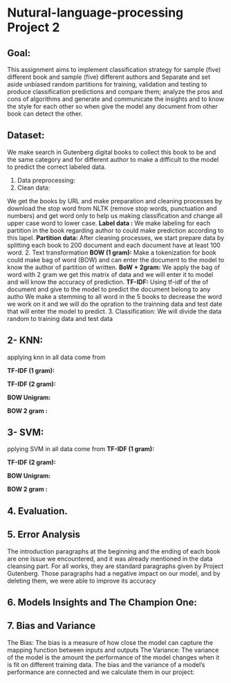 <!-- @format -->

# Nutural-language-processing Project 2 

## Goal:

This assignment aims to implement classification strategy for sample (five) different book and
sample (five) different authors and Separate and set aside unbiased random partitions for
training, validation and testing to produce classification predictions and compare them;
analyze the pros and cons of algorithms and generate and communicate the insights and to
know the style for each other so when give the model any document from other book can
detect the other.

## Dataset:

We make search in Gutenberg digital books to collect this book to be and the same category and for
different author to make a difficult to the model to predict the correct labeled data.

1. Data preprocessing:
1. Clean data:

We get the books by URL and make preparation and cleaning processes by download the
stop word from NLTK (remove stop words, punctuation and numbers) and get word only to
help us making classification and change all upper case word to lower case.
**Label data :**
We make labeling for each partition in the book regarding author to could make prediction
according to this lapel.
**Partition data:**
After cleaning processes, we start prepare data by splitting each book to 200 document and
each document have at least 100 word. 2. Text transformation
**BOW (1 gram):**
Make a tokenization for book could make bag of word (BOW) and can enter the
document to the model to know the author of partition of written.
**BoW + 2gram:**
We apply the bag of word with 2 gram we get this matrix of data and we will enter it to
model and will know the accuracy of prediction.
**TF-IDF:**
Using tf-idf of the of document and give to the model to predict the document belong to any
autho
We make a stemming to all word in the 5 books to decrease the word we work on it and we
will do the opration to the trainning data and test date that will enter the model to predict. 3. Classification:
We will divide the data random to training data and test data

## 2- KNN:

applying knn in all data come from

**TF-IDF (1 gram):**

**TF-IDF (2 gram):**

**BOW Unigram:**

**BOW 2 gram :**

## 3- SVM:
pplying SVM in all data come from
**TF-IDF (1 gram):**

**TF-IDF (2 gram):**

**BOW Unigram:**

**BOW 2 gram :**
## 4. Evaluation.
## 5. Error Analysis
   The introduction paragraphs at the beginning and the ending of each
   book are one issue we encountered, and it was already mentioned in the
   data cleansing part. For all works, they are standard paragraphs given
   by Project Gutenberg. Those paragraphs had a negative impact on our
   model, and by deleting them, we were able to improve its accuracy
## 6. Models Insights and The Champion One:

## 7. Bias and Variance
   The Bias: The bias is a measure of how close the model can capture
   the mapping function between inputs and outputs
   The Variance: The variance of the model is the amount the
   performance of the model changes when it is fit on different training
   data.
   The bias and the variance of a model’s performance are connected
   and we calculate them in our project:
